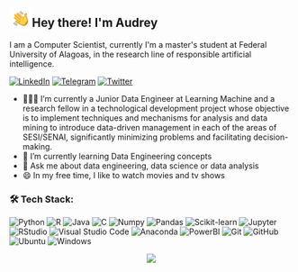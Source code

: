 <img src="./assets/Hand%20Wave.gif" width='40' align="left"/><h2>Hey there! I'm Audrey</h2>
I am a Computer Scientist, currently I'm a master's student at Federal University of Alagoas, in the research line of responsible artificial intelligence.
<br />

[![LinkedIn](https://img.shields.io/badge/LinkedIn-%230077B5.svg?&style=flat-square&logo=linkedin&logoColor=white)](https://linkedin.com/in/audrey-vasconcelos) 
[![Telegram](https://img.shields.io/badge/Telegram-2CA5E0?style=flat-square&logo=telegram&logoColor=white)](https://t.me/audreyemmely)
[![Twitter](https://img.shields.io/badge/Twitter-%231DA1F2.svg?&style=flat-square&logo=twitter&logoColor=white)](https://twitter.com/audreyemmely)
<br />

- 👩🏻‍💻 I’m currently a Junior Data Engineer at Learning Machine and a research fellow in a technological development project whose objective is to implement techniques and mechanisms for analysis and data mining to introduce data-driven management in each of the areas of SESI/SENAI, significantly minimizing problems and facilitating decision-making.
- 🌱 I’m currently learning Data Engineering concepts
- 💬 Ask me about data engineering, data science or data analysis
- 😄 In my free time, I like to watch movies and tv shows


### 🛠️ Tech Stack:

![Python](https://img.shields.io/badge/-Python-black?style=flat-square&logo=python)
![R](https://img.shields.io/badge/-R-black?style=flat-square&logo=r)
![Java](https://img.shields.io/badge/-Java-black?style=flat-square&logo=java)
![C](https://img.shields.io/badge/-C-black?style=flat-square&logo=c)
![Numpy](https://img.shields.io/badge/-Numpy-black?style=flat-square&logo=numpy)
![Pandas](https://img.shields.io/badge/-Pandas-black?style=flat-square&logo=pandas)
![Scikit-learn](https://img.shields.io/badge/-Sklearn-black?style=flat-square&logo=scikit-learn)
![Jupyter](https://img.shields.io/badge/-Jupyter-black?style=flat-square&logo=jupyter)
![RStudio](https://img.shields.io/badge/-RStudio-black?style=flat-square&logo=rstudio)
![Visual Studio Code](https://img.shields.io/badge/-Visual%20Studio%20Code-black?style=flat-square&logo=visual-studio-code)
![Anaconda](https://img.shields.io/badge/-Anaconda-black?style=flat-square&logo=anaconda)
![PowerBI](https://img.shields.io/badge/-PowerBI-black?style=flat-square&logo=powerbi)
![Git](https://img.shields.io/badge/-Git-black?style=flat-square&logo=git)
![GitHub](https://img.shields.io/badge/-GitHub-black?style=flat-square&logo=github)
![Ubuntu](https://img.shields.io/badge/-Ubuntu-black?style=flat-square&logo=ubuntu)
![Windows](https://img.shields.io/badge/-Windows-black?style=flat-square&logo=windows)

<p align="center">
<img src="https://media1.giphy.com/media/E1Kd3pQwrsMtQbNkt0/giphy.gif?cid=ecf05e47drf4ebxspr1b03gzwxcampoof1sp764wtonibo2u&rid=giphy.gif&ct=g" />
</p>
